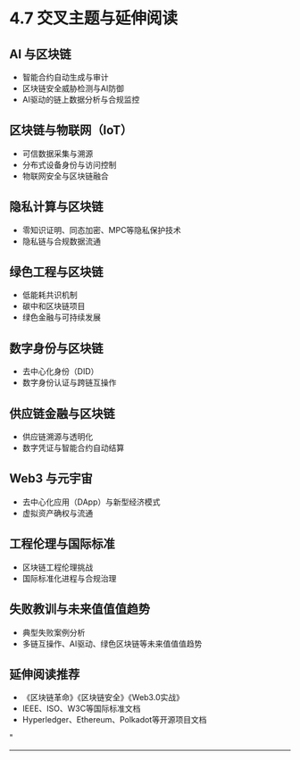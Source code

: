 ﻿# 4.7 交叉主题与延伸阅读

## AI 与区块链

- 智能合约自动生成与审计
- 区块链安全威胁检测与AI防御
- AI驱动的链上数据分析与合规监控

## 区块链与物联网（IoT）

- 可信数据采集与溯源
- 分布式设备身份与访问控制
- 物联网安全与区块链融合

## 隐私计算与区块链

- 零知识证明、同态加密、MPC等隐私保护技术
- 隐私链与合规数据流通

## 绿色工程与区块链

- 低能耗共识机制
- 碳中和区块链项目
- 绿色金融与可持续发展

## 数字身份与区块链

- 去中心化身份（DID）
- 数字身份认证与跨链互操作

## 供应链金融与区块链

- 供应链溯源与透明化
- 数字凭证与智能合约自动结算

## Web3 与元宇宙

- 去中心化应用（DApp）与新型经济模式
- 虚拟资产确权与流通

## 工程伦理与国际标准

- 区块链工程伦理挑战
- 国际标准化进程与合规治理

## 失败教训与未来值值值趋势

- 典型失败案例分析
- 多链互操作、AI驱动、绿色区块链等未来值值值趋势

## 延伸阅读推荐

- 《区块链革命》《区块链安全》《Web3.0实战》
- IEEE、ISO、W3C等国际标准文档
- Hyperledger、Ethereum、Polkadot等开源项目文档

"

---
